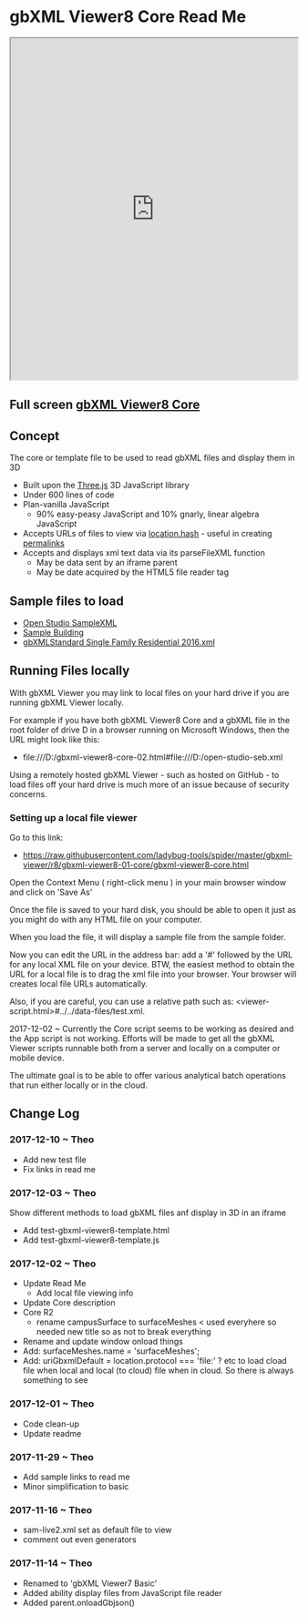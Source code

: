 <span style=display:none; >[You are now in a GitHub source code view - click this link to view Read Me file as a web page]( http://www.ladybug.tools/spider/index.html#gbxml-viewer/r8/gbxml-viewer8-01-core/README.md "View file as a web page." ) </span>


# gbXML Viewer8 Core Read Me

<iframe class=iframeReadMe src=http://www.ladybug.tools/spider/gbxml-viewer/r8/gbxml-viewer8-01-core/gbxml-viewer8-core-r3.html width=100% height=600px;  >Iframes are not displayed on github.com</iframe>

## Full screen [gbXML Viewer8 Core]( http://www.ladybug.tools/spider/gbxml-viewer/r8/gbxml-viewer8-01-core/gbxml-viewer8-core-r3.html )

## Concept

The core or template file to be used to read gbXML files and display them in 3D

* Built upon the [Three.js]( https://threejs.org ) 3D JavaScript library
* Under 600 lines of code
* Plan-vanilla JavaScript
	* 90% easy-peasy JavaScript and 10% gnarly, linear algebra JavaScript
* Accepts URLs of files to view via [location.hash]( https://www.w3schools.com/jsref/prop_loc_hash.asp ) - useful in creating [permalinks]( https://en.wikipedia.org/wiki/Permalink )
* Accepts and displays xml text data via its parseFileXML function
	* May be data sent by an iframe parent
	* May be date acquired by the HTML5 file reader tag

## Sample files to load

* [Open Studio SampleXML]( http://www.ladybug.tools/spider/gbxml-viewer/r8/gbxml-viewer8-01-core/gbxml-viewer8-core-r3.html#https://rawgit.com/ladybug-tools/spider/master/read-gbxml/data-files/open-studio-seb.xml )
* [Sample Building]( http://www.ladybug.tools/spider/gbxml-viewer/r8/gbxml-viewer8-01-core/gbxml-viewer8-core-r3.html#SampleBuildWell%20gbXML%20working4%20OpenStudio.xml )
* [gbXMLStandard Single Family Residential 2016.xml]( http://www.ladybug.tools/spider/gbxml-viewer/r8/gbxml-viewer8-01-core-r3/gbxml-viewer8-core.html#gbXMLStandard%20Single%20Family%20Residential%202016.xml )





## Running Files locally

With gbXML Viewer you may link to local files on your hard drive if you are running gbXML Viewer locally.

For example if you have both gbXML Viewer8 Core and a gbXML file in the root folder of drive D in a browser running on Microsoft Windows, then the URL might look like this: 

* file:///D:/gbxml-viewer8-core-02.html#file:///D:/open-studio-seb.xml

Using a remotely hosted gbXML Viewer - such as hosted on GitHub - to load files off your hard drive is much more of an issue because of security concerns.


### Setting up a local file viewer

Go to this link:

* <https://raw.githubusercontent.com/ladybug-tools/spider/master/gbxml-viewer/r8/gbxml-viewer8-01-core/gbxml-viewer8-core.html>

Open the Context Menu ( right-click menu ) in your main browser window and click on 'Save As'

Once the file is saved to your hard disk, you should be able to open it just as you might do with any HTML file on your computer.

When you load the file, it will display a sample file from the sample folder.

Now you can edit the URL in the address bar: add a '#' followed by the URL for any local XML file on your device. BTW, the easiest method to obtain the URL for a local file is to drag the xml file into your browser. Your browser will creates local file URLs automatically.

Also, if you are careful, you can use a relative path such as: <viewer-script.html>#../../data-files/test.xml.

2017-12-02 ~ Currently the Core script seems to be working as desired and the App script is not working. Efforts will be made to get all the gbXML Viewer scripts runnable both from a server and locally on a computer or mobile device.
 
The ultimate goal is to be able to offer various analytical batch operations that run either locally or in the cloud.



## Change Log


### 2017-12-10 ~ Theo

* Add new test file
* Fix links in read me


### 2017-12-03 ~ Theo

Show different methods to load gbXML files anf display in 3D in an iframe
* Add test-gbxml-viewer8-template.html
* Add test-gbxml-viewer8-template.js


### 2017-12-02 ~ Theo

* Update Read Me
	* Add local file viewing info
* Update Core description
* Core R2
	* rename campusSurface to surfaceMeshes < used everyhere so needed new title so as not to break everything
* Rename and update window onload things 
* Add: surfaceMeshes.name = 'surfaceMeshes';
* Add: uriGbxmlDefault =  location.protocol === 'file:' ? etc to load cload file when local and local (to cloud) file when in cloud. So there is always something to see


### 2017-12-01 ~ Theo

* Code clean-up
* Update readme

### 2017-11-29 ~ Theo

* Add sample links to read me
* Minor simplification to basic


### 2017-11-16 ~ Theo

* sam-live2.xml set as default file to view
* comment out even generators


### 2017-11-14 ~ Theo

* Renamed to 'gbXML Viewer7 Basic'
* Added ability display files from JavaScript file reader
* Added parent.onloadGbjson()

